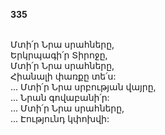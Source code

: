 **335**

\
Մտի՛ր Նրա սրահները,\
Երկրպագի՛ր Տիրոջը,\
Մտի՛ր Նրա սրահները,\
Հիանալի փառքը տե՛ս:\
 ... Մտի՛ր Նրա սրբության վայրը,\
 ... Նրան գովաբանի՛ր: \
 ... Մտի՛ր Նրա սրահները,\
 ... Էությունդ կփոխվի:
